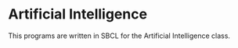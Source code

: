 # Artificial Intelligence
This programs are written in SBCL for the Artificial Intelligence class. 
